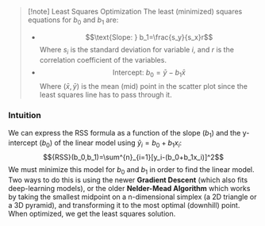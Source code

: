 >[!note] Least Squares Optimization
>The least (minimized) squares equations for $b_0$ and $b_1$ are:
>- $$\text{Slope: } b_1=\frac{s_y}{s_x}r$$
>Where $s_i$ is the standard deviation for variable $i$, and $r$ is the correlation coefficient of the variables.
>- $$\text{Intercept: } b_0=\bar{y}-b_1\bar{x}$$
>Where $(\bar{x}, \bar{y})$ is the mean (mid) point in the scatter plot since the least squares line has to pass through it.

### Intuition
We can express the RSS formula as a function of the slope ($b_1$) and the y-intercept ($b_0$) of the linear model using $\hat{y}_i = b_0+b_1x_i$:
$${RSS}(b_0,b_1)=\sum^{n}_{i=1}[y_i-(b_0+b_1x_i)]^2$$
We must minimize this model for $b_0$ and $b_1$ in order to find the linear model. Two ways to do this is using the newer **Gradient Descent** (which also fits deep-learning models), or the older **Nelder-Mead Algorithm** which works by taking the smallest midpoint on a n-dimensional simplex (a 2D triangle or a 3D pyramid), and transforming it to the most optimal (downhill) point. When optimized, we get the least squares solution.